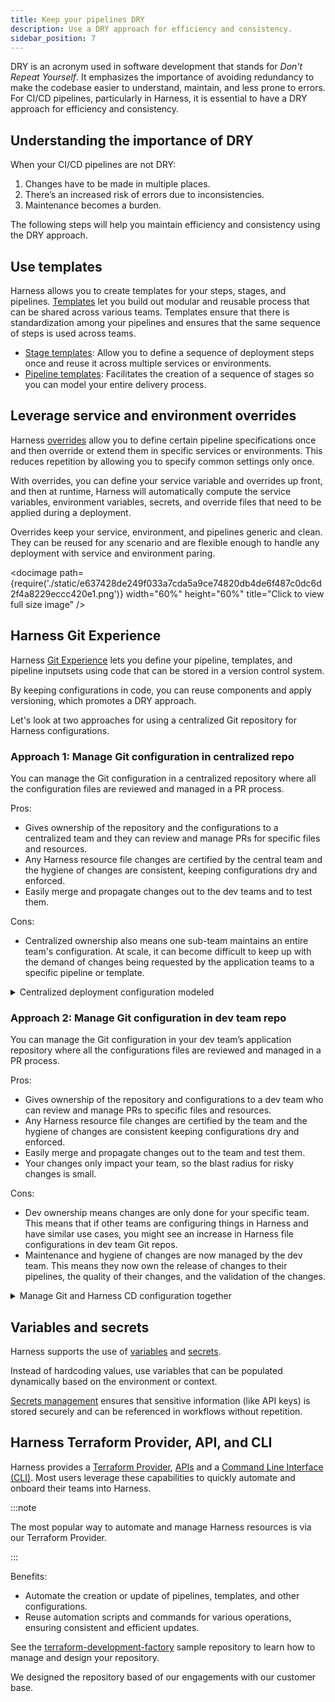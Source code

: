 ```yaml
---
title: Keep your pipelines DRY
description: Use a DRY approach for efficiency and consistency.
sidebar_position: 7
---
```


DRY is an acronym used in software development that stands for *Don't Repeat Yourself*. It emphasizes the importance of avoiding redundancy to make the codebase easier to understand, maintain, and less prone to errors. For CI/CD pipelines, particularly in Harness, it is essential to have a DRY approach for efficiency and consistency.

## Understanding the importance of DRY

When your CI/CD pipelines are not DRY:

1. Changes have to be made in multiple places.
2. There’s an increased risk of errors due to inconsistencies.
3. Maintenance becomes a burden.

The following steps will help you maintain efficiency and consistency using the DRY approach.

## Use templates

Harness allows you to create templates for your steps, stages, and pipelines. [Templates](/docs/platform/templates/templates-best-practices) let you build out modular and reusable process that can be shared across various teams. Templates ensure that there is standardization among your pipelines and ensures that the same sequence of steps is used across teams.

- [Stage templates](/docs/platform/templates/add-a-stage-template): Allow you to define a sequence of deployment steps once and reuse it across multiple services or environments.
- [Pipeline templates](/docs/platform/templates/create-pipeline-template): Facilitates the creation of a sequence of stages so you can model your entire delivery process.

## Leverage service and environment overrides

Harness [overrides](/docs/continuous-delivery/x-platform-cd-features/overrides-v2) allow you to define certain pipeline specifications once and then override or extend them in specific services or environments. This reduces repetition by allowing you to specify common settings only once.

With overrides, you can define your service variable and overrides up front, and then at runtime, Harness will automatically compute the service variables, environment variables, secrets, and override files  that need to be applied during a deployment.

Overrides keep your service, environment, and pipelines generic and clean. They can be reused for any scenario and are flexible enough to handle any deployment with service and environment paring. 

<docimage path={require('./static/e637428de249f033a7cda5a9ce74820db4de6f487c0dc6d2f4a8229eccc420e1.png')} width="60%" height="60%" title="Click to view full size image" />  

## Harness Git Experience

Harness [Git Experience](/docs/platform/git-experience/configure-git-experience-for-harness-entities) lets you define your pipeline, templates, and pipeline inputsets using code that can be stored in a version control system. 

By keeping configurations in code, you can reuse components and apply versioning, which promotes a DRY approach.

Let's look at two approaches for using a centralized Git repository for Harness configurations.

### Approach 1: Manage Git configuration in centralized repo

You can manage the Git configuration in a centralized repository where all the configuration files are reviewed and managed in a PR process. 

Pros:
- Gives ownership of the repository and the configurations to a centralized team and they can review and manage PRs for specific files and resources. 
- Any Harness resource file changes are certified by the central team and the hygiene of changes are consistent, keeping configurations dry and enforced.
- Easily merge and propagate changes out to the dev teams and to test them.

Cons:
- Centralized ownership also means one sub-team maintains an entire team's configuration. At scale, it can become difficult to keep up with the demand of changes being requested by the application teams to a specific pipeline or template.

<details>
<summary>Centralized deployment configuration modeled</summary>

```
├── .harness
│   ├── pipelines
│   │   ├── golden-pipeline.yaml
│   ├── templates
│   |   ├── k8s-deploy-stage.yaml
│   ├── input_sets
|   |   ├── dev-inputs-serviceA.yaml
└── .gitignore
```

</details>

### Approach 2: Manage Git configuration in dev team repo

You can manage the Git configuration in your dev team’s application repository where all the configurations files are reviewed and managed in a PR process.

Pros:
- Gives ownership of the repository and configurations to a dev team who can review and manage PRs to specific files and resources. 
- Any Harness resource file changes are certified by the team and the hygiene of changes are consistent keeping configurations dry and enforced. 
- Easily merge and propagate changes out to the team and test them.
- Your changes only impact your team, so the blast radius for risky changes is small.

Cons:
- Dev ownership means changes are only done for your specific team. This means that if other teams are configuring things in Harness and have similar use cases, you might see an increase in Harness file configurations in dev team Git repos.
- Maintenance and hygiene of changes are now managed by the dev team. This means they now own the release of changes to their pipelines, the quality of their changes, and the validation of the changes.

<details>
<summary>Manage Git and Harness CD configuration together</summary>

```
├── .harness
│   ├── pipelines
│   │   ├── golden-pipeline.yaml
│   ├── templates
│   |   ├── k8s-deploy-stage.yaml
│   ├── input_sets
|   |   ├── dev-inputs-serviceA.yaml
├── src
│   ├── controller
│   │   ├── **/*.css
│   ├── views
│   ├── model
│   ├── index.js
├── public
│   ├── css
│   │   ├── **/*.css
│   ├── images
│   ├── js
│   ├── index.html
├── dist (or build)
├── node_modules
├── package.json
├── package-lock.json 
└── .gitignore
```

</details>

## Variables and secrets

Harness supports the use of [variables](/docs/platform/variables-and-expressions/harness-variables) and [secrets](/docs/platform/Secrets/Secrets-Management/reference-existing-secret-manager-secrets).

Instead of hardcoding values, use variables that can be populated dynamically based on the environment or context.

[Secrets management](/docs/platform/Secrets/Secrets-Management/harness-secret-manager-overview) ensures that sensitive information (like API keys) is stored securely and can be referenced in workflows without repetition.

## Harness Terraform Provider, API, and CLI

Harness provides a [Terraform Provider](https://registry.terraform.io/providers/harness/harness/latest/docs), [APIs](https://apidocs.harness.io/) and a [Command Line Interface (CLI)](https://developer.harness.io/docs/platform/automation/cli/install). Most users leverage these capabilities to quickly automate and onboard their teams into Harness.

:::note

The most popular way to automate and manage Harness resources is via our Terraform Provider.

:::

Benefits:
- Automate the creation or update of pipelines, templates, and other configurations.
- Reuse automation scripts and commands for various operations, ensuring consistent and efficient updates.

See the [terraform-development-factory](https://github.com/harness-community/solutions-architecture/tree/main/terraform-development-factory) sample repository to learn how to manage and design your repository.

We designed the repository based of our engagements with our customer base.


